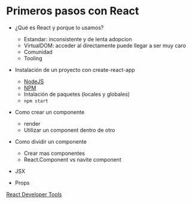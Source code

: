 # Primeros pasos con React

- ¿Qué es React y porque lo usamos?
    * Estandar: inconsistente y de lenta adopcion
    * VirtualDOM: acceder al directamente puede llegar a ser muy caro
    * Comunidad
    * Tooling

- Instalación de un proyecto con create-react-app
    * [NodeJS](https://nodejs.org)
    * [NPM](https://www.npmjs.com/)
    * Intalación de paquetes (locales y globales)
    * `npm start`

- Como crear un componente
    * render
    * Utilizar un component dentro de otro

- Como dividir un componente
    * Crear mas componentes
    * React.Component vs navite component

- JSX
    
- Props

[React Developer Tools](https://chrome.google.com/webstore/detail/react-developer-tools/fmkadmapgofadopljbjfkapdkoienihi)
